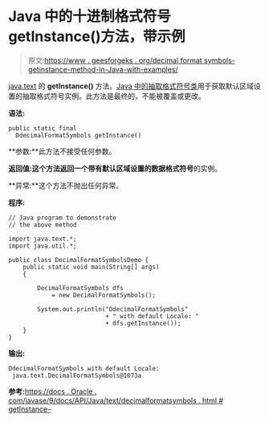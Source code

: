 # Java 中的十进制格式符号 getInstance()方法，带示例

> 原文:[https://www . geesforgeks . org/decimal format symbols-getinstance-method-in-Java-with-examples/](https://www.geeksforgeeks.org/decimalformatsymbols-getinstance-method-in-java-with-examples/)

[java.text](https://www.geeksforgeeks.org/tag/java-text-package/) 的 **getInstance()** 方法。[Java 中的抽取格式符号类](https://www.geeksforgeeks.org/tag/java-decimalformatsymbols/)用于获取默认区域设置的抽取格式符号实例。此方法是最终的，不能被覆盖或更改。

**语法:**

```
public static final
  DdecimalFormatSymbols getInstance()

```

**参数:**此方法不接受任何参数。

**返回值:**这个方法返回一个带有默认区域设置的**数据格式符号**的实例。

**异常:**这个方法不抛出任何异常。

**程序:**

```
// Java program to demonstrate
// the above method

import java.text.*;
import java.util.*;

public class DecimalFormatSymbolsDemo {
    public static void main(String[] args)
    {

        DecimalFormatSymbols dfs
            = new DecimalFormatSymbols();

        System.out.println("DdecimalFormatSymbols"
                           + " with default Locale: "
                           + dfs.getInstance());
    }
}
```

**输出:**

```
DdecimalFormatSymbols with default Locale:
 java.text.DecimalFormatSymbols@1073a

```

**参考:**[https://docs . Oracle . com/javase/9/docs/API/Java/text/decimalformatsymbols . html # getInstance–](https://docs.oracle.com/javase/9/docs/api/java/text/DecimalFormatSymbols.html#getInstance--)